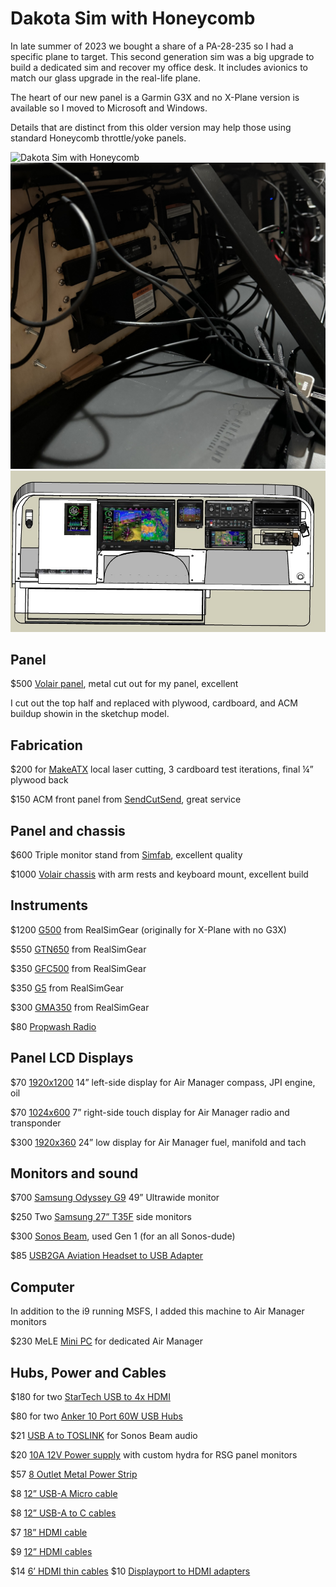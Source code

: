 # Dakota Sim with Honeycomb

In late summer of 2023 we bought a share of a PA-28-235 so I had a specific plane to target.  This second generation sim was a big upgrade to build a dedicated sim and recover my office desk.  It includes avionics to match our glass upgrade in the real-life plane. 

The heart of our new panel is a Garmin G3X and no X-Plane version is available so I moved to Microsoft and Windows. 

Details that are distinct from this older version may help those using standard Honeycomb throttle/yoke panels.

![Dakota Sim with Honeycomb](images/sim-2.jpg)
![Dakota Honeycomb Back](images/sim-2-back-right.jpg)
![Sketchup](images/dakota-honeycomb-sketchup.jpg)

## Panel
$500 [Volair panel](https://volairsim.com/product/volair-sim-avionics-panel-g1000/), metal cut out for my panel, excellent 

I cut out the top half and replaced with plywood, cardboard, and ACM buildup showin in the sketchup model.

## Fabrication
$200 for [MakeATX](https://www.makeatx.com/custom-cutting) local laser cutting, 3 cardboard test iterations, final ¼” plywood back

$150 ACM front panel from [SendCutSend](https://sendcutsend.com/materials/acm/), great service 

## Panel and chassis
$600 Triple monitor stand from [Simfab](https://simfab.com/product/triple-monitor-mount-stand/), excellent quality

$1000 [Volair chassis](https://volairsim.com/product/volair-sim-flight-racing-sim-cockpit/) with arm rests and keyboard mount, excellent build

## Instruments
$1200 [G500](https://realsimgear.com/products/realsimgear-g500-avionics-panel	) from RealSimGear (originally for X-Plane with no G3X)

$550 [GTN650](https://realsimgear.com/products/realsimgear-gtn650-bezel-for-x-plane-p3d-and-fsx-steam) from RealSimGear

$350 [GFC500](https://realsimgear.com/products/realsimgear-gfc500-autopilot-for-x-plane-p3d-fsx) from RealSimGear

$350 [G5](https://realsimgear.com/products/realsimgear-g5-pfd-hsi-for-x-plane) from RealSimGear

$300 [GMA350](https://realsimgear.com/products/realsimgear-gma350-audio-panel-for-x-plane-p3d-fsx) from RealSimGear

$80 [Propwash Radio](https://www.propwashsim.com/)

## Panel LCD Displays
$70 [1920x1200](https://www.amazon.com/gp/product/B0DKFHZ8C8/) 14” left-side display for Air Manager compass, JPI engine, oil

$70 [1024x600](https://www.amazon.com/gp/product/B07VNX4ZWY/?th=1) 7” right-side touch display for Air Manager radio and transponder

$300 [1920x360](https://www.amazon.com/gp/product/B0CFY564ZQ) 24” low display for Air Manager fuel, manifold and tach

## Monitors and sound
$700 [Samsung Odyssey G9](https://www.amazon.com/gp/product/B0CP6HW894/) 49” Ultrawide monitor

$250 Two [Samsung 27” T35F](https://www.amazon.com/gp/product/B08FF3JQ28/) side monitors

$300 [Sonos Beam](https://www.sonos.com/en-us/shop/beam-b-stock-shadow), used Gen 1 (for an all Sonos-dude)

$85 [USB2GA Aviation Headset to USB Adapter](https://www.amazon.com/gp/product/B0CW3GLDM1/)

## Computer
In addition to the i9 running MSFS, I added this machine to Air Manager monitors

$230 MeLE [Mini PC](https://www.amazon.com/gp/product/B0CP3YL6J7/) for dedicated Air Manager

## Hubs, Power and Cables
$180 for two [StarTech USB to 4x HDMI](https://www.amazon.com/gp/product/B09BJWGPXR/)

$80 for two [Anker 10 Port 60W USB Hubs](https://www.amazon.com/gp/product/B00VDVCQ84/)

$21 [USB A to TOSLINK](https://www.amazon.com/gp/product/B0B2DBGKL3/r) for Sonos Beam audio

$20 [10A 12V Power supply](https://www.amazon.com/gp/product/B07MXXXBV8/) with custom hydra for RSG panel monitors

$57 [8 Outlet Metal Power Strip](https://www.amazon.com/gp/product/B0CJ55M1TH/)

$8 [12” USB-A Micro cable](https://www.amazon.com/gp/product/B095JZSHXQ/r)

$8 [12” USB-A to C cables](https://www.amazon.com/gp/product/B0BDFHBXQC/r)

$7 [18” HDMI cable](https://www.amazon.com/gp/product/B07ZC5Y3K2/r)

$9 [12” HDMI cables](https://www.amazon.com/gp/product/B0B5KN6853/)

$14 [6’ HDMI thin cables](https://www.amazon.com/gp/product/B00T58JLPI/r)
$10 [Displayport to HDMI adapters](https://www.amazon.com/gp/product/B09MTKHFKR/)

